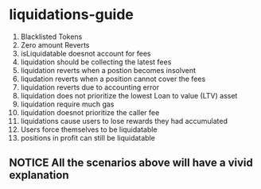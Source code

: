 # liquidations-guide

1. Blacklisted Tokens
2. Zero amount Reverts
3. isLiquidatable doesnot account for fees
4. liquidation should be collecting the latest fees
5. liquidation reverts when a postion becomes insolvent
6. liqudation reverts when a position cannot cover the fees
7. liquidation reverts due to accounting error
8. liquidation does not prioritize the lowest Loan to value (LTV) asset
9. liquidation require much gas
10. liquidation doesnot prioritize the caller fee
11. liquidations cause users to lose rewards they had accumulated
12. Users force themselves to be liquidatable
13. positions in profit can still be liquidatable

## NOTICE All the scenarios above will have a vivid explanation
